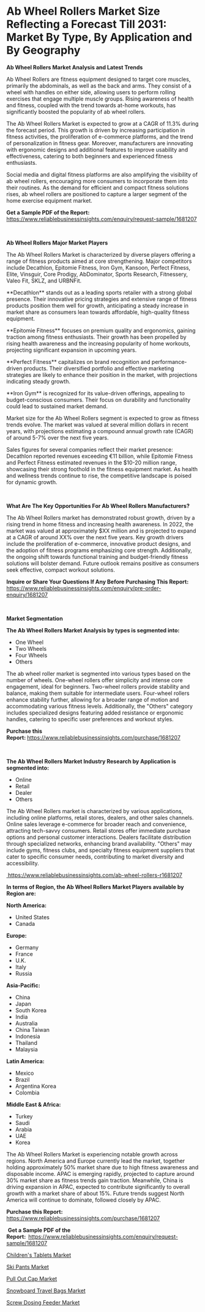 <p><h1>Ab Wheel Rollers Market Size Reflecting a Forecast Till 2031: Market By Type, By Application and By Geography</h1></p><p><strong>Ab Wheel Rollers Market Analysis and Latest Trends</strong></p>
<p><p>Ab Wheel Rollers are fitness equipment designed to target core muscles, primarily the abdominals, as well as the back and arms. They consist of a wheel with handles on either side, allowing users to perform rolling exercises that engage multiple muscle groups. Rising awareness of health and fitness, coupled with the trend towards at-home workouts, has significantly boosted the popularity of ab wheel rollers.</p><p>The Ab Wheel Rollers Market is expected to grow at a CAGR of 11.3% during the forecast period. This growth is driven by increasing participation in fitness activities, the proliferation of e-commerce platforms, and the trend of personalization in fitness gear. Moreover, manufacturers are innovating with ergonomic designs and additional features to improve usability and effectiveness, catering to both beginners and experienced fitness enthusiasts. </p><p>Social media and digital fitness platforms are also amplifying the visibility of ab wheel rollers, encouraging more consumers to incorporate them into their routines. As the demand for efficient and compact fitness solutions rises, ab wheel rollers are positioned to capture a larger segment of the home exercise equipment market.</p></p>
<p><strong>Get a Sample PDF of the Report:&nbsp;</strong> <a href="https://www.reliablebusinessinsights.com/enquiry/request-sample/1681207?utm_campaign=84&utm_medium=2&utm_source=Github&utm_content=ia&utm_term=04102024&utm_id=ab-wheel-rollers">https://www.reliablebusinessinsights.com/enquiry/request-sample/1681207</a></p>
<p>&nbsp;</p>
<p><strong>Ab Wheel Rollers Major Market Players</strong></p>
<p><p>The Ab Wheel Rollers Market is characterized by diverse players offering a range of fitness products aimed at core strengthening. Major competitors include Decathlon, Epitomie Fitness, Iron Gym, Kansoon, Perfect Fitness, Elite, Vinsguir, Core Prodigy, AbDominator, Sports Research, Fitnessery, Valeo Fit, SKLZ, and URBNFit.</p><p>**Decathlon** stands out as a leading sports retailer with a strong global presence. Their innovative pricing strategies and extensive range of fitness products position them well for growth, anticipating a steady increase in market share as consumers lean towards affordable, high-quality fitness equipment.</p><p>**Epitomie Fitness** focuses on premium quality and ergonomics, gaining traction among fitness enthusiasts. Their growth has been propelled by rising health awareness and the increasing popularity of home workouts, projecting significant expansion in upcoming years.</p><p>**Perfect Fitness** capitalizes on brand recognition and performance-driven products. Their diversified portfolio and effective marketing strategies are likely to enhance their position in the market, with projections indicating steady growth.</p><p>**Iron Gym** is recognized for its value-driven offerings, appealing to budget-conscious consumers. Their focus on durability and functionality could lead to sustained market demand.</p><p>Market size for the Ab Wheel Rollers segment is expected to grow as fitness trends evolve. The market was valued at several million dollars in recent years, with projections estimating a compound annual growth rate (CAGR) of around 5-7% over the next five years. </p><p>Sales figures for several companies reflect their market presence: Decathlon reported revenues exceeding €11 billion, while Epitomie Fitness and Perfect Fitness estimated revenues in the $10-20 million range, showcasing their strong foothold in the fitness equipment market. As health and wellness trends continue to rise, the competitive landscape is poised for dynamic growth.</p></p>
<p>&nbsp;</p>
<p><strong>What Are The Key Opportunities For Ab Wheel Rollers Manufacturers?</strong></p>
<p><p>The Ab Wheel Rollers market has demonstrated robust growth, driven by a rising trend in home fitness and increasing health awareness. In 2022, the market was valued at approximately $XX million and is projected to expand at a CAGR of around XX% over the next five years. Key growth drivers include the proliferation of e-commerce, innovative product designs, and the adoption of fitness programs emphasizing core strength. Additionally, the ongoing shift towards functional training and budget-friendly fitness solutions will bolster demand. Future outlook remains positive as consumers seek effective, compact workout solutions.</p></p>
<p><strong>Inquire or Share Your Questions If Any Before Purchasing This Report:</strong> <a href="https://www.reliablebusinessinsights.com/enquiry/pre-order-enquiry/1681207?utm_campaign=84&utm_medium=2&utm_source=Github&utm_content=ia&utm_term=04102024&utm_id=ab-wheel-rollers">https://www.reliablebusinessinsights.com/enquiry/pre-order-enquiry/1681207</a></p>
<p>&nbsp;</p>
<p><strong>Market Segmentation</strong></p>
<p><strong>The Ab Wheel Rollers Market Analysis by types is segmented into:</strong></p>
<p><ul><li>One Wheel</li><li>Two Wheels</li><li>Four Wheels</li><li>Others</li></ul></p>
<p><p>The ab wheel roller market is segmented into various types based on the number of wheels. One-wheel rollers offer simplicity and intense core engagement, ideal for beginners. Two-wheel rollers provide stability and balance, making them suitable for intermediate users. Four-wheel rollers enhance stability further, allowing for a broader range of motion and accommodating various fitness levels. Additionally, the "Others" category includes specialized designs featuring added resistance or ergonomic handles, catering to specific user preferences and workout styles.</p></p>
<p><strong>Purchase this Report:&nbsp;</strong><a href="https://www.reliablebusinessinsights.com/purchase/1681207?utm_campaign=84&utm_medium=2&utm_source=Github&utm_content=ia&utm_term=04102024&utm_id=ab-wheel-rollers">https://www.reliablebusinessinsights.com/purchase/1681207</a></p>
<p>&nbsp;</p>
<p><strong>The Ab Wheel Rollers Market Industry Research by Application is segmented into:</strong></p>
<p><ul><li>Online</li><li>Retail</li><li>Dealer</li><li>Others</li></ul></p>
<p><p>The Ab Wheel Rollers market is characterized by various applications, including online platforms, retail stores, dealers, and other sales channels. Online sales leverage e-commerce for broader reach and convenience, attracting tech-savvy consumers. Retail stores offer immediate purchase options and personal customer interactions. Dealers facilitate distribution through specialized networks, enhancing brand availability. "Others" may include gyms, fitness clubs, and specialty fitness equipment suppliers that cater to specific consumer needs, contributing to market diversity and accessibility.</p></p>
<p><a href="https://www.reliablebusinessinsights.com/ab-wheel-rollers-r1681207?utm_campaign=84&utm_medium=2&utm_source=Github&utm_content=ia&utm_term=04102024&utm_id=ab-wheel-rollers">&nbsp;https://www.reliablebusinessinsights.com/ab-wheel-rollers-r1681207</a></p>
<p><strong>In terms of Region, the Ab Wheel Rollers Market Players available by Region are:</strong></p>
<p>
    <p> <strong> North America: </strong>
        <ul>
            <li>United States</li>
            <li>Canada</li>
        </ul>
        </p> 
    <p> <strong> Europe: </strong>
        <ul>
            <li>Germany</li>
            <li>France</li>
            <li>U.K.</li>
            <li>Italy</li>
            <li>Russia</li>
        </ul>
        </p> 
    <p> <strong> Asia-Pacific: </strong>
        <ul>
            <li>China</li>
            <li>Japan</li>
            <li>South Korea</li>
            <li>India</li>
            <li>Australia</li>
            <li>China Taiwan</li>
            <li>Indonesia</li>
            <li>Thailand</li>
            <li>Malaysia</li>
        </ul>
        </p> 
    <p> <strong> Latin America: </strong>
        <ul>
            <li>Mexico</li>
            <li>Brazil</li>
            <li>Argentina Korea</li>
            <li>Colombia</li>
        </ul>
        </p> 
    <p> <strong> Middle East & Africa: </strong>
        <ul>
            <li>Turkey</li>
            <li>Saudi</li>
            <li>Arabia</li>
            <li>UAE</li>
            <li>Korea</li>
        </ul>
    </p>
    </p>
<p><p>The Ab Wheel Rollers Market is experiencing notable growth across regions. North America and Europe currently lead the market, together holding approximately 50% market share due to high fitness awareness and disposable income. APAC is emerging rapidly, projected to capture around 30% market share as fitness trends gain traction. Meanwhile, China is driving expansion in APAC, expected to contribute significantly to overall growth with a market share of about 15%. Future trends suggest North America will continue to dominate, followed closely by APAC.</p></p>
<p><strong>Purchase this Report: </strong><a href="https://www.reliablebusinessinsights.com/purchase/1681207?utm_campaign=84&utm_medium=2&utm_source=Github&utm_content=ia&utm_term=04102024&utm_id=ab-wheel-rollers">https://www.reliablebusinessinsights.com/purchase/1681207</a></p>
<p>&nbsp;<strong>Get a Sample PDF of the Report:&nbsp;&nbsp;</strong><a href="https://www.reliablebusinessinsights.com/enquiry/request-sample/1681207?utm_campaign=84&utm_medium=2&utm_source=Github&utm_content=ia&utm_term=04102024&utm_id=ab-wheel-rollers">https://www.reliablebusinessinsights.com/enquiry/request-sample/1681207</a></p>
<p><strong></strong></p>
<p><p><a href="https://issuu.com/reportprime-2/docs/childrens-tablets-market-size-2030._3681d097d26893?utm_campaign=84&utm_medium=2&utm_source=Github&utm_content=ia&utm_term=04102024&utm_id=ab-wheel-rollers">Children's Tablets Market</a></p><p><a href="https://www.linkedin.com/pulse/ski-pants-market-growth-outlook-from-2024-2031-projecting-108-xsapc?utm_campaign=84&utm_medium=2&utm_source=Github&utm_content=ia&utm_term=04102024&utm_id=ab-wheel-rollers">Ski Pants Market</a></p><p><a href="https://github.com/HaroldWalker405/Market-Research-Report-List-1/blob/main/pull-out-cap-market.md?utm_campaign=84&utm_medium=2&utm_source=Github&utm_content=ia&utm_term=04102024&utm_id=ab-wheel-rollers">Pull Out Cap Market</a></p><p><a href="https://www.linkedin.com/pulse/snowboard-travel-bags-market-innovations-trends-comprehensive-2t4kc?utm_campaign=84&utm_medium=2&utm_source=Github&utm_content=ia&utm_term=04102024&utm_id=ab-wheel-rollers">Snowboard Travel Bags Market</a></p><p><a href="https://github.com/GRUBBSCHARLES/Market-Research-Report-List-1/blob/main/screw-dosing-feeder-market.md?utm_campaign=84&utm_medium=2&utm_source=Github&utm_content=ia&utm_term=04102024&utm_id=ab-wheel-rollers">Screw Dosing Feeder Market</a></p></p>